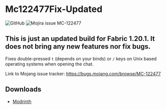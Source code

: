 # Mc122477Fix-Updated
![GitHub](https://img.shields.io/github/license/djohts/Mc122477Fix-Updated)
![Mojira issue MC-122477](https://img.shields.io/jira/issue/MC-122477?baseUrl=https%3A%2F%2Fbugs.mojang.com)

## This is just an updated build for Fabric 1.20.1. It does not bring any new features nor fix bugs.

Fixes double-pressed `t` (depends on your binds) or `/` keys on Unix based operating systems when opening the chat.

Link to Mojang issue tracker: https://bugs.mojang.com/browse/MC-122477

## Downloads
- [Modrinth](https://modrinth.com/mod/mc122477fix-updated)
